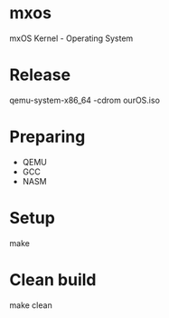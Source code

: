 # mxos
mxOS Kernel - Operating System

# Release
qemu-system-x86_64 -cdrom ourOS.iso

# Preparing
+ QEMU
+ GCC 
+ NASM

# Setup
make

# Clean build
make clean